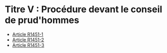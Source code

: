 # Titre V : Procédure devant le conseil de prud'hommes 

* [Article R1451-1](./LEGIARTI000018536104.md)
* [Article R1451-2](./LEGIARTI000018536102.md)
* [Article R1451-3](./LEGIARTI000018536100.md)
